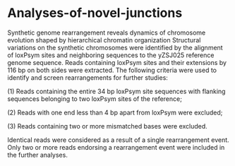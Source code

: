 # Analyses-of-novel-junctions
Synthetic genome rearrangement reveals dynamics of chromosome evolution shaped by hierarchical chromatin organization Structural variations on the synthetic chromosomes were identified by the alignment of loxPsym sites and neighboring sequences to the yZSJ025 reference genome sequence. Reads containing loxPsym sites and their extensions by 116 bp on both sides were extracted. The following criteria were used to identify and screen rearrangements for further studies: 

(1) Reads containing the entire 34 bp loxPsym site sequences with flanking sequences belonging to two loxPsym sites of the reference; 

(2) Reads with one end less than 4 bp apart from loxPsym were excluded; 

(3) Reads containing two or more mismatched bases were excluded. 

Identical reads were considered as a result of a single rearrangement event. Only two or more reads endorsing a rearrangement event were included in the further analyses.

